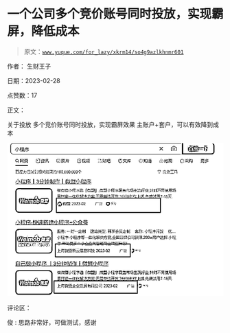 # 一个公司多个竞价账号同时投放，实现霸屏，降低成本

> 原文：[`www.yuque.com/for_lazy/xkrm14/so4g9azlkhnmr601`](https://www.yuque.com/for_lazy/xkrm14/so4g9azlkhnmr601)



作者： 生财王子 

日期：2023-02-28 

点赞数：17 

正文： 

关于投放 多个竞价账号同时投放，实现霸屏效果 主账户+套户，可以有效降到成本 

![](img/09ff356fb0ca877ab96d184d3b8cbd41.png)  

评论区： 

俊 : 思路非常好，可做测试，感谢 

